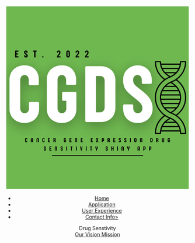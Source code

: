 <html>
<head>
        <title> SHINY 2022 </title>
        <link rel='stylesheet' href='css/main.css' type='text/css'>
</head>
<body>
     <header> 
​
     <div class='main' >
         <div class ='logo'>
             <img src="images/CGDS.png" alt="Placeholder Logo">
         </div>
      <ul>
               <li class='active'> <a href='#'>Home</a></li> 
               <li class='active'> <a href='#'>Application</a></li> 
               <li class='active'> <a href='#'>User Experience</a></li> 
                <li class='active'> <a href='#'>Contact Info></a></li> 
      </ul>
     </div>
     <div class='title'>
        <hl> Drug Senstivity </h1>
     </div>
     <div class='button'>
        <a href='#' class='btn'>Our Vision </a>
        <a href="'#" class='btn'>Mission</a>
     </div>
     </header>
</body>
</html>

